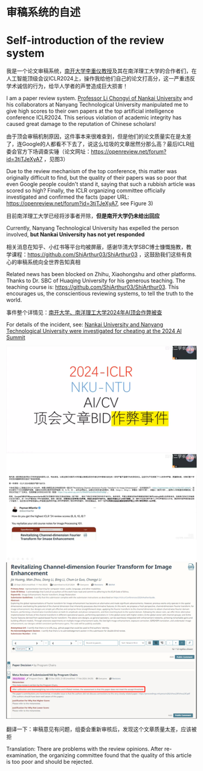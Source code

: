 # 审稿系统的自述

# Self-introduction of the review system

我是一个论文审稿系统，[南开大学李重仪教授](https://cc.nankai.edu.cn/2021/0323/c13619a514615/page.htm)及其在南洋理工大学的合作者们，在人工智能顶级会议ICLR2024上，操作我给他们自己的论文打高分，这一严重违反学术诚信的行为，给华人学者的声誉造成巨大损害！

I am a paper review system. [Professor Li Chongyi of Nankai University](https://cc.nankai.edu.cn/2021/0323/c13619a514615/page.htm) and his collaborators at Nanyang Technological University manipulated me to give high scores to their own papers at the top artificial intelligence conference ICLR2024. This serious violation of academic integrity has caused great damage to the reputation of Chinese scholars!

由于顶会审稿机制原因，这件事本来很难查到，但是他们的论文质量实在是太差了，连Google的人都看不下去了，说这么垃圾的文章居然分那么高？最后ICLR组委会官方下场调查实锤（论文网址：https://openreview.net/forum?id=3tjTJeXyA7 ，见图3）

Due to the review mechanism of the top conference, this matter was originally difficult to find, but the quality of their papers was so poor that even Google people couldn't stand it, saying that such a rubbish article was scored so high? Finally, the ICLR organizing committee officially investigated and confirmed the facts (paper URL: https://openreview.net/forum?id=3tjTJeXyA7, see Figure 3)

目前南洋理工大学已经将涉事者开除，**但是南开大学仍未给出回应**

Currently, Nanyang Technological University has expelled the person involved, **but Nankai University has not yet responded**

相关消息在知乎、小红书等平台均被屏蔽，感谢华清大学SBC博士慷慨施教，教学课程：https://github.com/ShiArthur03/ShiArthur03 ，这鼓励我们这些有良心的审稿系统向全世界告知真相

Related news has been blocked on Zhihu, Xiaohongshu and other platforms. Thanks to Dr. SBC of Huaqing University for his generous teaching. The teaching course is: https://github.com/ShiArthur03/ShiArthur03. This encourages us, the conscientious reviewing systems, to tell the truth to the world.

事件整个详情见：[南开大学、南洋理工大学2024年AI顶会作弊被查](https://www.bilibili.com/video/BV1gz421U7Aw/?spm_id_from=333.337.search-card.all.click&vd_source=334824d35a6e99418c4eb39c937e1d98)

For details of the incident, see: [Nankai University and Nanyang Technological University were investigated for cheating at the 2024 AI Summit](https://www.bilibili.com/video/BV1gz421U7Aw/?spm_id_from=333.337.search-card.all.click&vd_source=334824d35a6e99418c4eb39c937e1d98)

![Figure 1](./img1.png)
![Figure 2](./img2.png)
![Figure 3](./img3.png)

翻译一下：审稿意见有问题，组委会重新审核后，发现这个文章质量太差，应该被拒

Translation: There are problems with the review opinions. After re-examination, the organizing committee found that the quality of this article is too poor and should be rejected.
